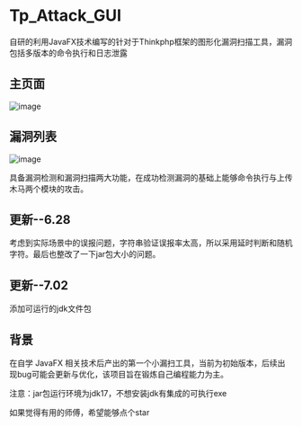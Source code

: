 # Tp_Attack_GUI
自研的利用JavaFX技术编写的针对于Thinkphp框架的图形化漏洞扫描工具，漏洞包括多版本的命令执行和日志泄露
## 主页面
![image](https://github.com/XiLitter/Tp_Attack_GUI/assets/102497361/73aa8265-c477-4023-a575-dc8a5041a710)
## 漏洞列表
![image](https://github.com/XiLitter/Tp_Attack_GUI/assets/102497361/27b95ce7-18a6-41be-ba71-a2b953cbd689)

具备漏洞检测和漏洞扫描两大功能，在成功检测漏洞的基础上能够命令执行与上传木马两个模块的攻击。
## 更新--6.28
考虑到实际场景中的误报问题，字符串验证误报率太高，所以采用延时判断和随机字符。最后也整改了一下jar包大小的问题。
## 更新--7.02
添加可运行的jdk文件包
## 背景
在自学 JavaFX 相关技术后产出的第一个小漏扫工具，当前为初始版本，后续出现bug可能会更新与优化，该项目旨在锻炼自己编程能力为主。

注意：jar包运行环境为jdk17，不想安装jdk有集成的可执行exe

如果觉得有用的师傅，希望能够点个star
